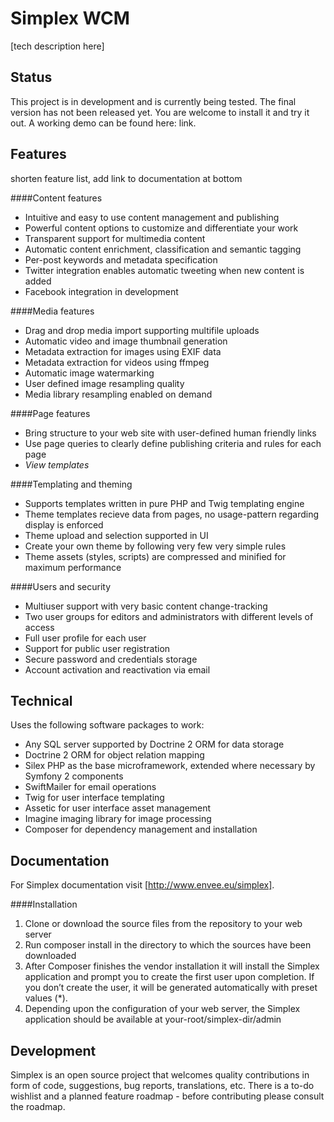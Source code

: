 Simplex WCM
=========

[tech description here]

Status
----
This project is in development and is currently being tested. The final version has not been released yet. You are welcome
to install it and try it out. A working demo can be found here: link.

Features
----
shorten feature list, add link to documentation at bottom

####Content features

   * Intuitive and easy to use content management and publishing
   * Powerful content options to customize and differentiate your work
   * Transparent support for multimedia content
   * Automatic content enrichment, classification and semantic tagging
   * Per-post keywords and metadata specification
   * Twitter integration enables automatic tweeting when new content is added
   * Facebook integration in development
  
####Media features

   * Drag and drop media import supporting multifile uploads
   * Automatic video and image thumbnail generation
   * Metadata extraction for images using EXIF data
   * Metadata extraction for videos using ffmpeg
   * Automatic image watermarking
   * User defined image resampling quality
   * Media library resampling enabled on demand

####Page features

   * Bring structure to your web site with user-defined human friendly links
   * Use page queries to clearly define publishing criteria and rules for each page
   * *View templates*
   
####Templating and theming

   * Supports templates written in pure PHP and Twig templating engine
   * Theme templates recieve data from pages, no usage-pattern regarding display is enforced
   * Theme upload and selection supported in UI
   * Create your own theme by following very few very simple rules
   * Theme assets (styles, scripts) are compressed and minified for maximum performance
   
####Users and security

   * Multiuser support with very basic content change-tracking
   * Two user groups for editors and administrators with different levels of access
   * Full user profile for each user
   * Support for public user registration
   * Secure password and credentials storage
   * Account activation and reactivation via email
  
Technical
----

Uses the following software packages to work:

   * Any SQL server supported by Doctrine 2 ORM for data storage
   * Doctrine 2 ORM for object relation mapping
   * Silex PHP as the base microframework, extended where necessary by Symfony 2 components
   * SwiftMailer for email operations
   * Twig for user interface templating
   * Assetic for user interface asset management
   * Imagine imaging library for image processing
   * Composer for dependency management and installation


Documentation
----

For Simplex documentation visit [http://www.envee.eu/simplex].

####Installation

  1. Clone or download the source files from the repository to your web server
  2. Run composer install in the directory to which the sources have been downloaded
  3. After Composer finishes the vendor installation it will install the Simplex application and prompt you to create the first user upon completion. If you don’t create the user, it will be generated automatically with preset values (*). 
  4. Depending upon the configuration of your web server, the Simplex application should be available at your-root/simplex-dir/admin


Development
----
Simplex is an open source project that welcomes quality contributions in form of code, suggestions, bug reports, translations, etc. There is a to-do wishlist and a planned feature roadmap - before contributing please consult the roadmap. 